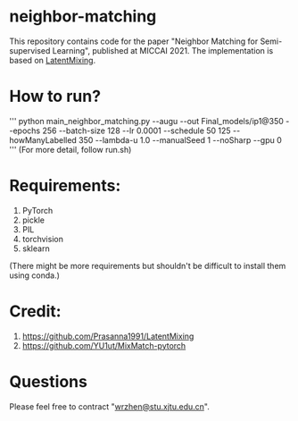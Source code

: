 # neighbor-matching
This repository contains code for the paper "Neighbor Matching for Semi-supervised Learning", published at MICCAI 2021. 
The implementation is based on [LatentMixing](https://github.com/Prasanna1991/LatentMixing).


# How to run?
'''
python main_neighbor_matching.py --augu --out Final_models/ip1@350 --epochs 256 --batch-size 128 --lr 0.0001 --schedule 50 125 --howManyLabelled 350 --lambda-u 1.0 --manualSeed 1 --noSharp --gpu 0 
'''
(For more detail, follow run.sh)

# Requirements:
1. PyTorch
2. pickle
3. PIL
4. torchvision
5. sklearn

(There might be more requirements but shouldn't be difficult to install them using conda.)

# Credit:
1. https://github.com/Prasanna1991/LatentMixing
2. https://github.com/YU1ut/MixMatch-pytorch

# Questions
Please feel free to contract "wrzhen@stu.xjtu.edu.cn".
